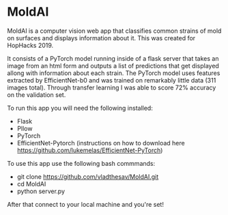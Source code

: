 # MoldAI
MoldAI is a computer vision web app that classifies common strains of mold on surfaces and displays information about it. This was created for HopHacks 2019.

It consists of a PyTorch model running inside of a flask server that takes an image from an html form and outputs a list of predictions that get displayed allong with information about each strain. The PyTorch model uses features extracted by EfficientNet-b0 and was trained on remarkably little data (311 images total). Through transfer learning I was able to score 72% accuracy on the validation set.

To run this app you will need the following installed:
  - Flask
  - Pllow
  - PyTorch
  - EfficientNet-Pytorch (instructions on how to download here https://github.com/lukemelas/EfficientNet-PyTorch)
  
  
To use this app use the following bash commmands:
   - git clone https://github.com/vladthesav/MoldAI.git
   - cd MoldAI
   - python server.py
    
 After that connect to your local machine and you're set!
 
  
